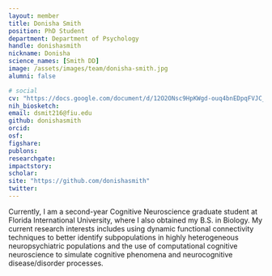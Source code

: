 ```yaml
---
layout: member
title: Donisha Smith
position: PhD Student
department: Department of Psychology
handle: donishasmith
nickname: Donisha
science_names: [Smith DD]
image: /assets/images/team/donisha-smith.jpg
alumni: false

# social
cv: "https://docs.google.com/document/d/12O2ONsc9HpKWgd-ouq4bnEDpqFVJC_NsQIWIJm3YBLI/edit?usp=sharing"
nih_biosketch:
email: dsmit216@fiu.edu
github: donishasmith
orcid:
osf:
figshare:
publons:
researchgate:
impactstory:
scholar:
site: "https://github.com/donishasmith"
twitter:
---
```


Currently, I am a second-year Cognitive Neuroscience graduate student at Florida International University, where I also obtained my B.S. in Biology. My current research interests includes using dynamic functional connectivity techniques to better identify subpopulations in highly heterogeneous neuropsychiatric populations and the use of computational cognitive neuroscience to simulate cognitive phenomena and neurocognitive disease/disorder processes.
